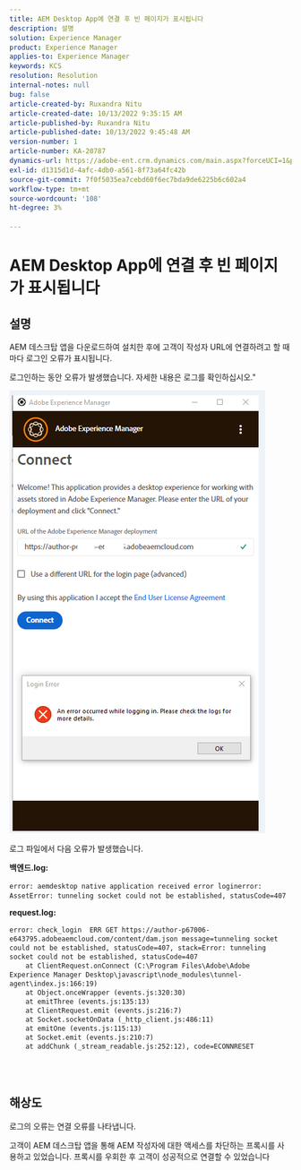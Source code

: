```yaml
---
title: AEM Desktop App에 연결 후 빈 페이지가 표시됩니다
description: 설명
solution: Experience Manager
product: Experience Manager
applies-to: Experience Manager
keywords: KCS
resolution: Resolution
internal-notes: null
bug: false
article-created-by: Ruxandra Nitu
article-created-date: 10/13/2022 9:35:15 AM
article-published-by: Ruxandra Nitu
article-published-date: 10/13/2022 9:45:48 AM
version-number: 1
article-number: KA-20787
dynamics-url: https://adobe-ent.crm.dynamics.com/main.aspx?forceUCI=1&pagetype=entityrecord&etn=knowledgearticle&id=86116b54-da4a-ed11-bba2-0022480866ad
exl-id: d1315d1d-4afc-4db0-a561-8f73a64fc42b
source-git-commit: 7f0f5035ea7cebd60f6ec7bda9de6225b6c602a4
workflow-type: tm+mt
source-wordcount: '108'
ht-degree: 3%

---
```


# AEM Desktop App에 연결 후 빈 페이지가 표시됩니다

## 설명


AEM 데스크탑 앱을 다운로드하여 설치한 후에 고객이 작성자 URL에 연결하려고 할 때마다 로그인 오류가 표시됩니다.

로그인하는 동안 오류가 발생했습니다. 자세한 내용은 로그를 확인하십시오.&quot;

![](assets/___9af7dcc5-db4a-ed11-bba2-0022480866ad___.png)

로그 파일에서 다음 오류가 발생했습니다.

<b>백엔드.log:</b>

`error: aemdesktop native application received error loginerror: AssetError: tunneling socket could not be established, statusCode=407`

<b>request.log:</b>




```
error: check_login  ERR GET https://author-p67006-e643795.adobeaemcloud.com/content/dam.json message=tunneling socket could not be established, statusCode=407, stack=Error: tunneling socket could not be established, statusCode=407
    at ClientRequest.onConnect (C:\Program Files\Adobe\Adobe Experience Manager Desktop\javascript\node_modules\tunnel-agent\index.js:166:19)
    at Object.onceWrapper (events.js:320:30)
    at emitThree (events.js:135:13)
    at ClientRequest.emit (events.js:216:7)
    at Socket.socketOnData (_http_client.js:486:11)
    at emitOne (events.js:115:13)
    at Socket.emit (events.js:210:7)
    at addChunk (_stream_readable.js:252:12), code=ECONNRESET
```


<br> 

## 해상도


로그의 오류는 연결 오류를 나타냅니다.

고객이 AEM 데스크탑 앱을 통해 AEM 작성자에 대한 액세스를 차단하는 프록시를 사용하고 있었습니다. 프록시를 우회한 후 고객이 성공적으로 연결할 수 있었습니다
